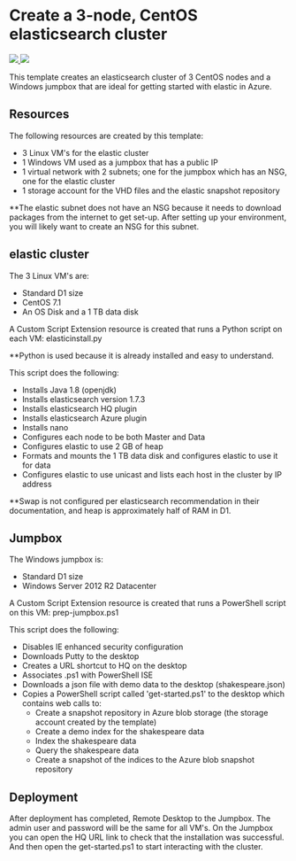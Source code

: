 # Create a 3-node, CentOS elasticsearch cluster


<a href="https://portal.azure.com/#create/Microsoft.Template/uri/https%3A%2F%2Fraw.githubusercontent.com%minawalphonce%2Fazure-quickstart-templates%2Fmaster%2Felasticsearch-centos-3node%2Fazuredeploy.json" target="_blank">
    <img src="http://azuredeploy.net/deploybutton.png"/>
</a>
<a href="http://armviz.io/#/?load=https%3A%2F%2Fraw.githubusercontent.com%minawalphonce%2Fazure-quickstart-templates%2Fmaster%2Felasticsearch-centos-3node%2Fazuredeploy.json" target="_blank">
    <img src="http://armviz.io/visualizebutton.png"/>
</a>

This template creates an elasticsearch cluster of 3 CentOS nodes and a Windows jumpbox that are ideal for getting started with elastic in Azure. 



## Resources

The following resources are created by this template:

- 3 Linux VM's for the elastic cluster 
- 1 Windows VM used as a jumpbox that has a public IP
- 1 virtual network with 2 subnets; one for the jumpbox which has an NSG, one for the elastic cluster
- 1 storage account for the VHD files and the elastic snapshot repository

**The elastic subnet does not have an NSG because it needs to download packages from the internet to get set-up. After setting up your environment, you will likely want to create an NSG for this subnet. 


## elastic cluster

The 3 Linux VM's are:

- Standard D1 size
- CentOS 7.1
- An OS Disk and a 1 TB data disk

A Custom Script Extension resource is created that runs a Python script on each VM: elasticinstall.py 

**Python is used because it is already installed and easy to understand. 

This script does the following:

- Installs Java 1.8 (openjdk)
- Installs elasticsearch version 1.7.3
- Installs elasticsearch HQ plugin
- Installs elasticsearch Azure plugin
- Installs nano
- Configures each node to be both Master and Data
- Configures elastic to use 2 GB of heap
- Formats and mounts the 1 TB data disk and configures elastic to use it for data
- Configures elastic to use unicast and lists each host in the cluster by IP address

**Swap is not configured per elasticsearch recommendation in their documentation, and heap is approximately half of RAM in D1.


## Jumpbox

The Windows jumpbox is:

- Standard D1 size
- Windows Server 2012 R2 Datacenter

A Custom Script Extension resource is created that runs a PowerShell script on this VM: prep-jumpbox.ps1 

This script does the following:

- Disables IE enhanced security configuration
- Downloads Putty to the desktop
- Creates a URL shortcut to HQ on the desktop
- Associates .ps1 with PowerShell ISE
- Downloads a json file with demo data to the desktop (shakespeare.json)
- Copies a PowerShell script called 'get-started.ps1' to the desktop which contains web calls to:
	- Create a snapshot repository in Azure blob storage (the storage account created by the template)
	- Create a demo index for the shakespeare data
	- Index the shakespeare data
	- Query the shakespeare data
	- Create a snapshot of the indices to the Azure blob snapshot repository


## Deployment

After deployment has completed, Remote Desktop to the Jumpbox. The admin user and password will be the same for all VM's. On the Jumpbox you can open the HQ URL link to check that the installation was successful. And then open the get-started.ps1 to start interacting with the cluster.  








